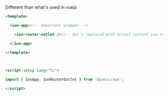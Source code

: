 Different than what's used in vuejs

```html
<template>

  <ion-app><!-- Important wrapper -->

    <ion-router-outlet /><!-- Get's replaced with actual content via router -->

  </ion-app>

</template>

  

<script setup lang="ts">

import { IonApp, IonRouterOutlet } from '@ionic/vue';

</script>
```